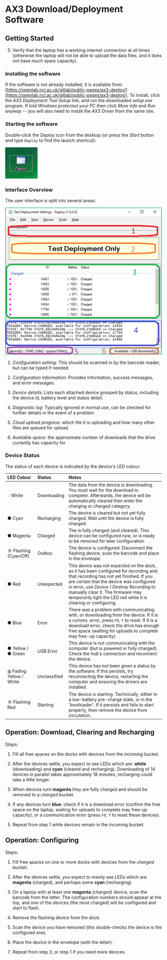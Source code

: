 # AX3 Download/Deployment Software

## Getting Started

5. Verify that the laptop has a working internet connection at all times (otherwise the laptop will not be able to upload the data files, and it does not have much spare capacity).


### Installing the software

If the software is not already installed, it is available from: [https://openlab.ncl.ac.uk/gitlab/public-pages/ax3-deploy/](https://openlab.ncl.ac.uk/gitlab/public-pages/ax3-deploy/).  To install, click the *AX3 Deployment Tool Setup* link, and run the downloaded *setup.exe* program.  If told *Windows protected your PC* then click *More info* and *Run anyway* -- you will also need to install the *AX3 Driver* from the same site.


### Starting the software

Double-click the *Deploy* icon from the desktop (or press the *Start* button and type `Deploy` to find the launch shortcut):

![Deploy icon](../assets/launch-icon.png)


### Interface Overview

The user interface is split into several areas:

![User interface](../assets/interface-areas.png)

1. *Configuration setting*: This should be scanned in by the barcode reader, but can be typed if needed.

2. *Configuration information*: Provides information, success messages, and error messages.

3. *Device details*: Lists each attached device grouped by status, including the device id, battery level and status detail.

4. *Diagnostic log*: Typically ignored in normal use, can be checked for further details in the event of a problem.

5. *Cloud upload progress*: which file it is uploading and how many other files are queued for upload.

6. *Available space*: the approximate number of downloads that the drive currently has capacity for.


### Device Status

The status of each device is indicated by the device's LED colour:

| LED Colour  | Status  | Notes  |
|:------------|:--------|:-------|
| <span style="font-color: black;">&#9676;&nbsp;White</span>  | Downloading  | The data from the device is downloading.  You must wait for the download to complete.  Afterwards, the device will be automatically cleared then enter the charging or charged category. |
| <span style="font-color: cyan;">&#9679;&nbsp;Cyan</span>  | Recharging  | The device is cleared but not yet fully charged.  Wait until the device is fully charged. |
| <span style="font-color: magenta;">&#9679;&nbsp;Magenta</span>  | Charged  | The is fully charged (and cleared).  This device can be configured now, or is ready to be removed for later configuration.  |
| <span style="font-color: cyan;">&#9788;&nbsp;Flashing (Cyan/Off)</span>  | Outbox  | The device is configured.  Disconnect the flashing device, scan the barcode and place in the envelope. |
| <span style="font-color: red;">&#9679;&nbsp;Red</span>  | Unexpected  | This device was not expected on the dock, as it has been configured for recording and that recording has not yet finished.  If you are certain that the device was configured in error, use *Device* / *Destroy Recording* to manually clear it.  The firmware may temporarily light the LED red while it is clearing or configuring.  |
| <span style="font-color: blue;">&#9679;&nbsp;Blue</span>  | Error  | There was a problem with communicating with, or downloading from the device.  If it is a comms. error, press `F9`, `Y` to reset.  If it is a download error, check the drive has enough free space (waiting for uploads to complete may free-up capacity).  |
| <span style="font-color: yellow;">&#9679;&nbsp;Yellow</span> / <span style="font-color: green;">&#9679;&nbsp;Green</span>  | USB Error  | This device is not communicating with the computer (but is powered or fully charged). Check the hub's connection and reconnect the device.  |
| <span style="font-color: black;">&#9677;&nbsp;Fading Yellow / White</span>  | Unclassified  | This device has not been given a status by the software.  If this persists, try reconnecting the device, restarting the computer and ensuring the drivers are installed.  |
| <span style="font-color: red;">&#9788;&nbsp;Flashing Red</span>  | Starting  | The device is starting.  Technically, either in a low-battery pre-charge state, or in the 'bootloader'.  If it persists and fails to start properly, then remove the device from circulation.  |


## Operation: Download, Clearing and Recharging

Steps:

1. Fill all free spaces on the docks with devices from the *incoming* bucket.

2. After the devices settle, you expect to see LEDs which are: **white** (downloading) and **cyan** (cleared and recharging).  Downloading of 14 devices in parallel takes approximately 18 minutes, recharging could take a little longer.

3. When devices turn **magenta** they are fully charged and should be removed to a *charged* bucket.

4. If any devices turn **blue**: check if it is a download error (confirm the free space on the laptop, waiting for uploads to complete may free-up capacity), or a communication error (press `F9`, `Y` to reset these devices).

5. Repeat from step 1 while devices remain in the *incoming* bucket.


## Operation: Configuring

Steps:

1. Fill free spaces on one or more docks with devices from the *charged* bucket.

2. After the devices settle, you expect to mainly see LEDs which are **magenta** (charged), and perhaps some **cyan** (recharging).  

3. On a laptop with at least one **magenta** (charged) device, scan the barcode from the letter.  The configuration numbers should appear at the top, and one of the devices (the most charged) will be configured and start to flash.

4. Remove the flashing device from the dock.

5. Scan the device you have removed (this double-checks the device is the configured one).

6. Place the device in the envelope (with the letter).

7. Repeat from step 3, or step 1 if you need more devices.



